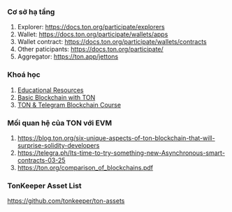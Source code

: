 ### Cơ sở hạ tầng
1. Explorer: https://docs.ton.org/participate/explorers
2. Wallet: https://docs.ton.org/participate/wallets/apps
3. Wallet contract: https://docs.ton.org/participate/wallets/contracts
4. Other paticipants: https://docs.ton.org/participate/
5. Aggregator: https://ton.app/jettons

### Khoá học
1. [Educational Resources](https://docs.ton.org/learn/academy/academy-overview)
2. [Basic Blockchain with TON](https://stepik.org/lesson/1274342/step/1?unit=1288641)
3. [TON & Telegram Blockchain Course](https://stepik.org/lesson/1004958/step/1?unit=1012592)

### Mối quan hệ của TON với EVM
1. https://blog.ton.org/six-unique-aspects-of-ton-blockchain-that-will-surprise-solidity-developers
2. https://telegra.ph/Its-time-to-try-something-new-Asynchronous-smart-contracts-03-25
3. https://ton.org/comparison_of_blockchains.pdf

### TonKeeper Asset List
https://github.com/tonkeeper/ton-assets